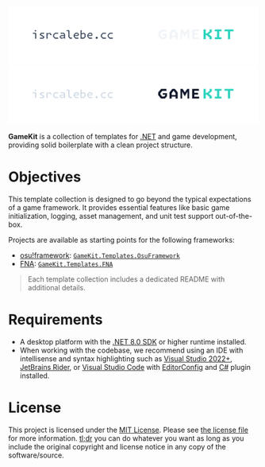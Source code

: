 <p align='center'>
  <a href='https://github.com/isrcalebe/gamekit#gh-dark-mode-only' target='_blank' rel='noopener noreferrer'>
    <img src='./assets/logo-light.svg' alt='isrcalebe/gamekit'>
  </a>
  <a href='https://github.com/isrcalebe/gamekit#gh-light-mode-only' target='_blank' rel='noopener noreferrer'>
    <img src='./assets/logo-dark.svg' alt='isrcalebe/gamekit'>
  </a>
</p>

**GameKit** is a collection of templates for [.NET](https://dot.net) and game development, providing solid boilerplate with a clean project structure.

# Objectives

This template collection is designed to go beyond the typical expectations of a game framework. It provides essential features like basic game initialization, logging, asset management, and unit test support out-of-the-box.

Projects are available as starting points for the following frameworks:

- [osu!framework](https://github.com/ppy/osu-framework): [`GameKit.Templates.OsuFramework`](../source/templates/osu-framework)
- [FNA](https://github.com/FNA-XNA/FNA): [`GameKit.Templates.FNA`](../source/templates/fna/)

> Each template collection includes a dedicated README with additional details.

# Requirements

- A desktop platform with the [.NET 8.0 SDK](https://dotnet.microsoft.com/download) or higher runtime installed.
- When working with the codebase, we recommend using an IDE with intellisense and syntax highlighting such as [Visual Studio 2022+](https://visualstudio.microsoft.com/vs/), [JetBrains Rider](https://www.jetbrains.com/rider/), or [Visual Studio Code](https://code.visualstudio.com/) with [EditorConfig](https://marketplace.visualstudio.com/items?itemName=EditorConfig.EditorConfig) and [C#](https://marketplace.visualstudio.com/items?itemName=ms-dotnettools.csdevkit) plugin installed.

# License

This project is licensed under the [MIT License](https://opensource.org/licenses/mit). Please see [the license file](../COPYING) for more information. [tl;dr](https://www.tldrlegal.com/license/mit-license) you can do whatever you want as long as you include the original copyright and license notice in any copy of the software/source.
